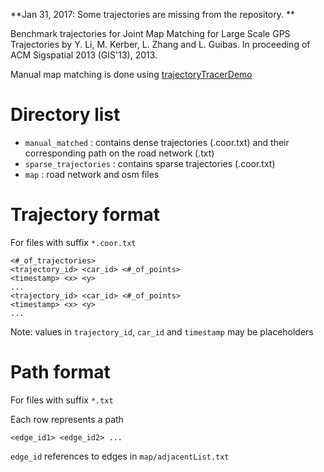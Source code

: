  **Jan 31, 2017: Some trajectories are missing from the repository. **

Benchmark trajectories for Joint Map Matching for Large Scale GPS Trajectories by Y. Li, M. Kerber, L. Zhang and L. Guibas. In proceeding of ACM Sigspatial 2013 (GIS'13), 2013.

Manual map matching is done using [trajectoryTracerDemo](https://github.com/yangli1-stanford/trajectoryTracerDemo)

Directory list
==========
* `manual_matched` : contains dense trajectories (.coor.txt) and their corresponding path on the road network (.txt) 
* `sparse_trajectories` : contains sparse trajectories (.coor.txt)
* `map` : road network and osm files


Trajectory format
==================

For files with suffix `*.coor.txt`

    <#_of_trajectories>
	<trajectory_id> <car_id> <#_of_points>
 	<timestamp> <x> <y>
	...
	<trajectory_id> <car_id> <#_of_points>
 	<timestamp> <x> <y>
	...

 Note: values in `trajectory_id`, `car_id` and `timestamp` may be placeholders

Path format
============

For files with suffix `*.txt`

Each row represents a path

	<edge_id1> <edge_id2> ...

`edge_id` references to edges in `map/adjacentList.txt`
